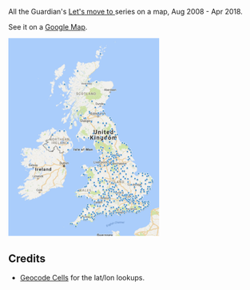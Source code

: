
All the Guardian's [Let's move to ](https://www.theguardian.com/money/series/letsmoveto) series on a map, Aug 2008 - Apr 2018.

See it on a [Google Map](https://www.google.com/maps/d/edit?hl=en&mid=107F4x_pWGMjeU1BH7HLHEvld1mcmHimJ).

<img src="./docs/lets-move-to.png" width="60%" />

## Credits

- [Geocode Cells](https://chrome.google.com/webstore/detail/geocode-cells/pkocmaboheckpkcbnnlghnfccjjikmfc) for the lat/lon lookups.
